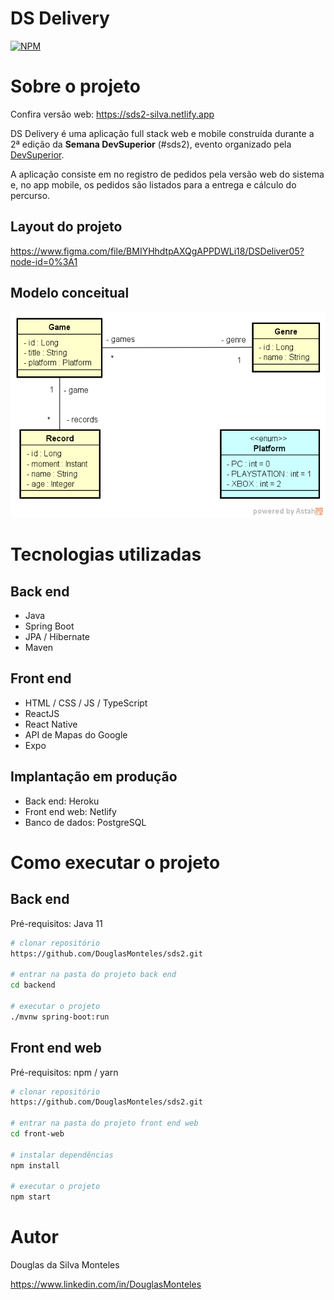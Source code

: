 # DS Delivery
[![NPM](https://img.shields.io/npm/l/react)](https://github.com/DouglasMonteles/sds2/blob/main/LICENSE) 

# Sobre o projeto

Confira versão web: https://sds2-silva.netlify.app

DS Delivery é uma aplicação full stack web e mobile construída durante a 2ª edição da **Semana DevSuperior** (#sds2), evento organizado pela [DevSuperior](https://devsuperior.com "Site da DevSuperior").

A aplicação consiste em no registro de pedidos pela versão web do sistema e, no app mobile, os pedidos são listados para a entrega e cálculo do percurso.

## Layout do projeto

https://www.figma.com/file/BMIYHhdtpAXQgAPPDWLi18/DSDeliver05?node-id=0%3A1

## Modelo conceitual
![Modelo Conceitual](https://github.com/acenelio/assets/raw/main/sds1/modelo-conceitual.png)

# Tecnologias utilizadas
## Back end
- Java
- Spring Boot
- JPA / Hibernate
- Maven
## Front end
- HTML / CSS / JS / TypeScript
- ReactJS
- React Native
- API de Mapas do Google
- Expo
## Implantação em produção
- Back end: Heroku
- Front end web: Netlify
- Banco de dados: PostgreSQL

# Como executar o projeto

## Back end
Pré-requisitos: Java 11

```bash
# clonar repositório
https://github.com/DouglasMonteles/sds2.git

# entrar na pasta do projeto back end
cd backend

# executar o projeto
./mvnw spring-boot:run
```

## Front end web
Pré-requisitos: npm / yarn

```bash
# clonar repositório
https://github.com/DouglasMonteles/sds2.git

# entrar na pasta do projeto front end web
cd front-web

# instalar dependências
npm install

# executar o projeto
npm start
```

# Autor

Douglas da Silva Monteles

https://www.linkedin.com/in/DouglasMonteles
